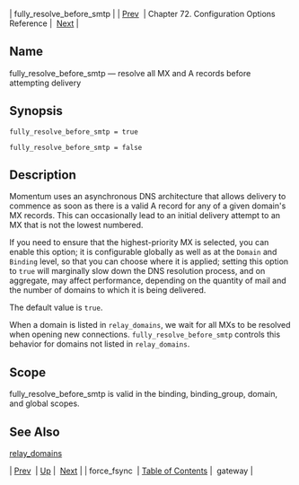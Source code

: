 | fully_resolve_before_smtp |
| [Prev](conf.ref.force_fsync)  | Chapter 72. Configuration Options Reference |  [Next](conf.ref.gateway) |

<a name="conf.ref.fully_resolve_before_smtp"></a>
## Name

fully_resolve_before_smtp — resolve all MX and A records before attempting delivery

## Synopsis

`fully_resolve_before_smtp = true`

`fully_resolve_before_smtp = false`

<a name="idp24712832"></a>
## Description

Momentum uses an asynchronous DNS architecture that allows delivery to commence as soon as there is a valid A record for any of a given domain's MX records. This can occasionally lead to an initial delivery attempt to an MX that is not the lowest numbered.

If you need to ensure that the highest-priority MX is selected, you can enable this option; it is configurable globally as well as at the `Domain` and `Binding` level, so that you can choose where it is applied; setting this option to `true` will marginally slow down the DNS resolution process, and on aggregate, may affect performance, depending on the quantity of mail and the number of domains to which it is being delivered.

The default value is `true`.

When a domain is listed in `relay_domains`, we wait for all MXs to be resolved when opening new connections. `fully_resolve_before_smtp` controls this behavior for domains not listed in `relay_domains`.

<a name="idp24719936"></a>
## Scope

fully_resolve_before_smtp is valid in the binding, binding_group, domain, and global scopes.

<a name="idp24721824"></a>
## See Also

[relay_domains](conf.ref.relay_domains "relay_domains")

| [Prev](conf.ref.force_fsync)  | [Up](config.options.ref) |  [Next](conf.ref.gateway) |
| force_fsync  | [Table of Contents](index) |  gateway |

